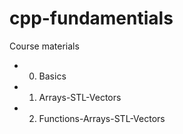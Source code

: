 # cpp-fundamentials

 Course materials

- 00. Basics
- 01. Arrays-STL-Vectors
- 02. Functions-Arrays-STL-Vectors
